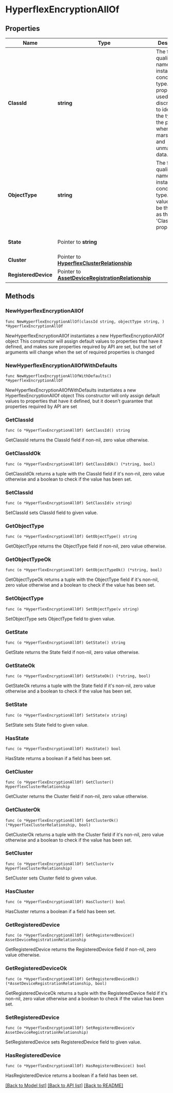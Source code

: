 # HyperflexEncryptionAllOf

## Properties

Name | Type | Description | Notes
------------ | ------------- | ------------- | -------------
**ClassId** | **string** | The fully-qualified name of the instantiated, concrete type. This property is used as a discriminator to identify the type of the payload when marshaling and unmarshaling data. | [default to "hyperflex.Encryption"]
**ObjectType** | **string** | The fully-qualified name of the instantiated, concrete type. The value should be the same as the &#39;ClassId&#39; property. | [default to "hyperflex.Encryption"]
**State** | Pointer to **string** |  | [optional] [readonly] [default to "UNKNOWN"]
**Cluster** | Pointer to [**HyperflexClusterRelationship**](HyperflexClusterRelationship.md) |  | [optional] 
**RegisteredDevice** | Pointer to [**AssetDeviceRegistrationRelationship**](AssetDeviceRegistrationRelationship.md) |  | [optional] 

## Methods

### NewHyperflexEncryptionAllOf

`func NewHyperflexEncryptionAllOf(classId string, objectType string, ) *HyperflexEncryptionAllOf`

NewHyperflexEncryptionAllOf instantiates a new HyperflexEncryptionAllOf object
This constructor will assign default values to properties that have it defined,
and makes sure properties required by API are set, but the set of arguments
will change when the set of required properties is changed

### NewHyperflexEncryptionAllOfWithDefaults

`func NewHyperflexEncryptionAllOfWithDefaults() *HyperflexEncryptionAllOf`

NewHyperflexEncryptionAllOfWithDefaults instantiates a new HyperflexEncryptionAllOf object
This constructor will only assign default values to properties that have it defined,
but it doesn't guarantee that properties required by API are set

### GetClassId

`func (o *HyperflexEncryptionAllOf) GetClassId() string`

GetClassId returns the ClassId field if non-nil, zero value otherwise.

### GetClassIdOk

`func (o *HyperflexEncryptionAllOf) GetClassIdOk() (*string, bool)`

GetClassIdOk returns a tuple with the ClassId field if it's non-nil, zero value otherwise
and a boolean to check if the value has been set.

### SetClassId

`func (o *HyperflexEncryptionAllOf) SetClassId(v string)`

SetClassId sets ClassId field to given value.


### GetObjectType

`func (o *HyperflexEncryptionAllOf) GetObjectType() string`

GetObjectType returns the ObjectType field if non-nil, zero value otherwise.

### GetObjectTypeOk

`func (o *HyperflexEncryptionAllOf) GetObjectTypeOk() (*string, bool)`

GetObjectTypeOk returns a tuple with the ObjectType field if it's non-nil, zero value otherwise
and a boolean to check if the value has been set.

### SetObjectType

`func (o *HyperflexEncryptionAllOf) SetObjectType(v string)`

SetObjectType sets ObjectType field to given value.


### GetState

`func (o *HyperflexEncryptionAllOf) GetState() string`

GetState returns the State field if non-nil, zero value otherwise.

### GetStateOk

`func (o *HyperflexEncryptionAllOf) GetStateOk() (*string, bool)`

GetStateOk returns a tuple with the State field if it's non-nil, zero value otherwise
and a boolean to check if the value has been set.

### SetState

`func (o *HyperflexEncryptionAllOf) SetState(v string)`

SetState sets State field to given value.

### HasState

`func (o *HyperflexEncryptionAllOf) HasState() bool`

HasState returns a boolean if a field has been set.

### GetCluster

`func (o *HyperflexEncryptionAllOf) GetCluster() HyperflexClusterRelationship`

GetCluster returns the Cluster field if non-nil, zero value otherwise.

### GetClusterOk

`func (o *HyperflexEncryptionAllOf) GetClusterOk() (*HyperflexClusterRelationship, bool)`

GetClusterOk returns a tuple with the Cluster field if it's non-nil, zero value otherwise
and a boolean to check if the value has been set.

### SetCluster

`func (o *HyperflexEncryptionAllOf) SetCluster(v HyperflexClusterRelationship)`

SetCluster sets Cluster field to given value.

### HasCluster

`func (o *HyperflexEncryptionAllOf) HasCluster() bool`

HasCluster returns a boolean if a field has been set.

### GetRegisteredDevice

`func (o *HyperflexEncryptionAllOf) GetRegisteredDevice() AssetDeviceRegistrationRelationship`

GetRegisteredDevice returns the RegisteredDevice field if non-nil, zero value otherwise.

### GetRegisteredDeviceOk

`func (o *HyperflexEncryptionAllOf) GetRegisteredDeviceOk() (*AssetDeviceRegistrationRelationship, bool)`

GetRegisteredDeviceOk returns a tuple with the RegisteredDevice field if it's non-nil, zero value otherwise
and a boolean to check if the value has been set.

### SetRegisteredDevice

`func (o *HyperflexEncryptionAllOf) SetRegisteredDevice(v AssetDeviceRegistrationRelationship)`

SetRegisteredDevice sets RegisteredDevice field to given value.

### HasRegisteredDevice

`func (o *HyperflexEncryptionAllOf) HasRegisteredDevice() bool`

HasRegisteredDevice returns a boolean if a field has been set.


[[Back to Model list]](../README.md#documentation-for-models) [[Back to API list]](../README.md#documentation-for-api-endpoints) [[Back to README]](../README.md)


